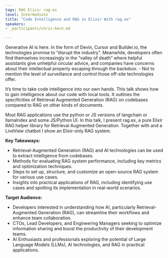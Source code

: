 ```yaml
---
tags: RAG Elixir rag.ex
level: Intermediate
title: "Code Intelligence and RAG in Elixir With rag.ex"
speakers:
- _participants/chris-beck.md

---
```

Generative AI is here. In the form of Devin, Cursor and Builder.io, the technologies promise to “disrupt the industry”. Meanwhile, developers often find themselves increasingly in the “valley of death” where helpful assistants give unhelpful circular advice, and companies have concerns about their intellectual property escaping through the backdoor. - Not to mention the level of surveillance and control those off-site technologies offer.

It’s time to take code intelligence into our own hands. This talk shows how to gain intelligence about our code with local tools. It outlines the specificities of Retrieval Augmented Generation (RAG) on codebases compared to RAG on other kinds of documents.

Most RAG applications use the python or JS versions of langchain or llamaIndex and some JS/Python UI. In this talk, I present rag.ex, a pure Elixir RAG helper library for Retrieval Augmented Generation. Together with and a LiveView chatbot I show an Elixir-only RAG system.


**Key Takeaways:**
- Retrieval-Augmented Generation (RAG) and AI technologies can be used to extract intelligence from codebases.
- Methods for evaluating RAG system performance, including key metrics and optimization techniques.
- Steps to set up, structure, and customize an open-source RAG system for various use cases.
- Insights into practical applications of RAG, including identifying use cases and spotting its implementation in real-world scenarios.

**Target Audience:**
- Developers interested in understanding how AI, particularly Retrieval-Augmented Generation (RAG), can streamline their workflows and enhance team collaboration.
- CTOs, Lead Developers, and Engineering Managers seeking to optimize information sharing and boost the productivity of their development teams.
- AI Enthusiasts and professionals exploring the potential of Large Language Models (LLMs), AI technologies, and RAG in practical applications.
